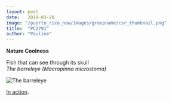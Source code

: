 ```yaml
---
layout: post
date:   2019-03-20
image: "/puerto_rico_now/images/groupname/csr_thumbnail.png"
title:  "PC2791"
author: "Pauline"
---
```

**Nature Coolness**

Fish that can see through its skull  
*The barreleye (Macropinna microstoma)*

![The barreleye](/puerto_rico_now/images/tutorial/barreleye.jpg)

[In action](https://www.youtube.com/watch?v=7AopyN1EQZ4).  

